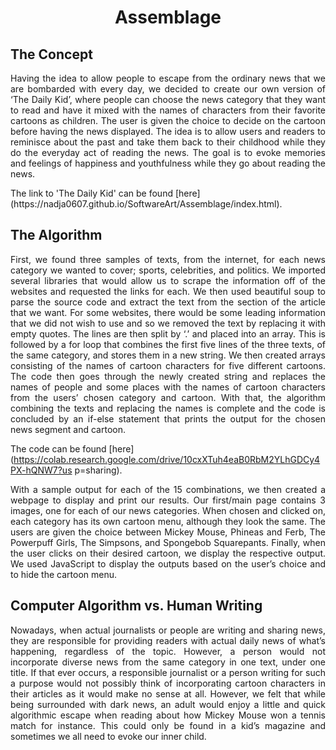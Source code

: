 <h1 align="center">Assemblage</h1> <h2>The Concept</h2>
<p align="justify"> Having the idea to allow people to escape from the ordinary news that we are bombarded with every day, we decided to create our own version of ‘The Daily Kid’, where people can choose the news category that they want to read and have it mixed with the names of characters from their favorite cartoons as children. The user is given the choice to decide on the cartoon before having the news displayed. The idea is to allow users and readers to reminisce about the past and take them back to their childhood while they do the everyday act of reading the news. The goal is to evoke memories and feelings of happiness and youthfulness while they go about reading the news.</p>
The link to 'The Daily Kid' can be found [here](https://nadja0607.github.io/SoftwareArt/Assemblage/index.html).
<h2>The Algorithm</h2>
<p align="justify">First, we found three samples of texts, from the internet, for each news category we wanted to cover; sports, celebrities, and politics. We imported several libraries that would allow us to scrape the information off of the websites and requested the links for each. We then used beautiful soup to parse the source code and extract the text from the section of the article that we want. For some websites, there would be some leading information that we did not wish to use and so we removed the text by replacing it with empty quotes. The lines are then split by ‘.’ and placed into an array. This is followed by a for loop that combines the first five lines of the three texts, of the same category, and stores them in a new string. We then created arrays consisting of the names of cartoon characters for five different cartoons. The code then goes through the newly created string and replaces the names of people and some places with the names of cartoon characters from the users’ chosen category and cartoon. With that, the algorithm combining the texts and replacing the names is complete and the code is concluded by an if-else statement that prints the output for the chosen news segment and cartoon.</p>
 
The code can be found [here](https://colab.research.google.com/drive/10cxXTuh4eaB0RbM2YLhGDCy4PX-hQNW7?us p=sharing).
<p align="justify">With a sample output for each of the 15 combinations, we then created a webpage to display and print our results. Our first/main page contains 3 images, one for each of our news categories. When chosen and clicked on, each category has its own cartoon menu, although they look the same. The users are given the choice between Mickey Mouse, Phineas and Ferb, The Powerpuff Girls, The Simpsons, and Spongebob Squarepants. Finally, when the user clicks on their desired cartoon, we display the respective output. We used JavaScript to display the outputs based on the user’s choice and to hide the cartoon menu.</p>
<h2>Computer Algorithm vs. Human Writing</h2>
<p align="justify">Nowadays, when actual journalists or people are writing and sharing news, they are responsible for providing readers with actual daily news of what’s happening, regardless of the topic. However, a person would not incorporate diverse news from the same category in one text, under one title. If that ever occurs, a responsible journalist or a person writing for such a purpose would not possibly think of incorporating cartoon characters in their articles as it would make no sense at all. However, we felt that while being surrounded with dark news, an adult would enjoy a little and quick algorithmic escape when reading about how Mickey Mouse won a tennis match for instance. This could only be found in a kid’s magazine and sometimes we all need to evoke our inner child.</p>
